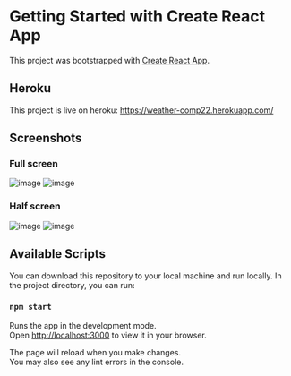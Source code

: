# Getting Started with Create React App

This project was bootstrapped with [Create React App](https://github.com/facebook/create-react-app).

## Heroku

This project is live on heroku: https://weather-comp22.herokuapp.com/

## Screenshots

### Full screen

![image](https://user-images.githubusercontent.com/69944109/162710569-2b1eb1ad-fd14-4c50-9e9d-1192546ef274.png)
![image](https://user-images.githubusercontent.com/69944109/162710649-851b6331-4ba8-4be7-aac1-2bbeabe1bef0.png)


### Half screen

![image](https://user-images.githubusercontent.com/69944109/162710427-7980a278-9292-480d-a7fe-9a9c5dcec149.png)
![image](https://user-images.githubusercontent.com/69944109/162710461-2f106c7b-bef5-41cd-8b63-40ed9846aaec.png)


## Available Scripts

You can download this repository to your local machine and run locally.
In the project directory, you can run:

### `npm start`

Runs the app in the development mode.\
Open [http://localhost:3000](http://localhost:3000) to view it in your browser.

The page will reload when you make changes.\
You may also see any lint errors in the console.
